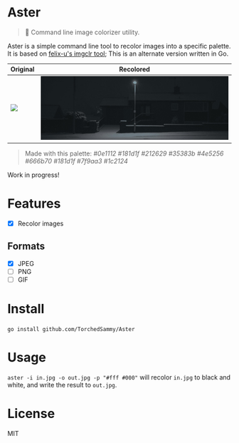 # Aster
> 🌼 Command line image colorizer utility.

Aster is a simple command line tool to recolor images into a specific palette.  
It is based on [felix-u's imgclr tool](https://github.com/felix-u/imgclr);
This is an alternate version written in Go.

| Original                           | Recolored                     |
| ---------------------------------- | ----------------------------- |
| ![](samples/ghbanner/original.jpg) | ![](samples/ghbanner/res.jpg) |

> Made with this palette: *#0e1112 #181d1f #212629 #35383b #4e5256 #666b70 #181d1f #7f9aa3 #1c2124*

Work in progress!

# Features
- [x] Recolor images
## Formats
- [x] JPEG
- [ ] PNG
- [ ] GIF

# Install
`go install github.com/TorchedSammy/Aster`

# Usage
`aster -i in.jpg -o out.jpg -p "#fff #000"` will recolor `in.jpg` to black
and white, and write the result to `out.jpg`.

# License
MIT
